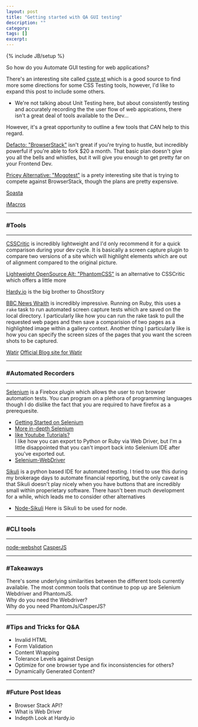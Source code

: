 ```yaml
---
layout: post
title: "Getting started with QA GUI testing"
description: ""
category: 
tags: []
excerpt: 
---
```

{% include JB/setup %}

So how do you Automate GUI testing for web applications?

There's an interesting site called [csste.st](http://csste.st/tools/) which is a good source to find more some directions for some CSS Testing tools, however, I'd like to expand this post to include some others.

- We're not talking about Unit Testing here, but about consistently testing and accurately recording the the user flow of web appications, there isn't a great deal of tools available to the Dev...

However, it's a great opportunity to outline a few tools that _CAN_ help to this regard.

[Defacto: "BrowserStack"](http://www.browserstack.com) isn't great if you're trying to hustle, but incredibly powerful if you're able to fork $20 a month. That basic plan doesn't give you all the bells and whistles, but it will give you enough to get pretty far on your Frontend Dev.

[Pricey Alternative: "Mogotest"](http://cssregressiontesting.com/) is a prety interesting site that is trying to compete against BrowserStack, though the plans are pretty expensive.

[Soasta]()

[iMacros]()

---
### #Tools
---

[CSSCritic](http://cburgmer.github.io/csscritic/) is incredibly lightweight and I'd only recommend it for a quick comparison during your dev cycle. It is basically a screen capture plugin to compare two versions of a site which will highlight elements which are out of alignment compared to the original picture.

[Lightweight OpenSource Alt: "PhantomCSS"](https://github.com/Huddle/PhantomCSS) is an alternative to CSSCritic which offers a little more

[Hardy.io](http://hardy.io/) is the big brother to GhostStory

[BBC News Wraith](https://github.com/BBC-News/wraith) is incredibly impressive. Running on Ruby, this uses a `rake` task to run automated screen capture tests which are saved on the local directory.
  I particularly like how you can run the rake task to pull the requested web pages and then save a comparision of two pages as a highlighted image within a gallery context. 
  Another thing I particularly like is how you can specify the screen sizes of the pages that you want the screen shots to be captured.

[Watir](https://github.com/watir/watir) 
[Official Blog site for Watir](http://watir.com/)

---
### #Automated Recorders
---

[Selenium](http://docs.seleniumhq.org/) is a Firebox plugin which allows the user to run browser automation tests. You can program on a plethora of programming languages though I do dislike the fact that you are required to have firefox as a prerequesite.  
  - [Getting Started on Selenium](http://darrellgrainger.blogspot.hk/2010/02/selenium-101.html) 
  - [More in-depth Selenium](http://refcardz.dzone.com/refcardz/getting-started-selenium)  
  - [like Youtube Tutorials?](http://www.youtube.com/watch?v=gsHyDIyA3dg)  
  I like how you can export to Python or Ruby via Web Driver, but I'm a little disappointed that you can't import back into Selenium IDE after you've exported out.  
  - [Selenium-WebDriver](https://npmjs.org/package/selenium-webdriver)

[Sikuli](http://www.sikuli.org/) is a python based IDE for automated testing. 
I tried to use this during my brokerage days to automate financial reporting, but the only caveat is that Sikuli doesn't play nicely when you have buttons that are incredibly small within properietary software.
  There hasn't been much development for a while, which leads me to consider other alternatives
  - [Node-Sikuli](https://github.com/daizoru/node-sikuli) Here is Sikuli to be used for node.


---
### #CLI tools
---

[node-webshot](https://github.com/brenden/node-webshot)
[CasperJS](http://docs.casperjs.org/en/latest/quickstart.html)


---

### #Takeaways

There's some underlying similarities between the different tools currently available. The most common tools that continue to pop up are Selenium Webdriver and PhantomJS.  
Why do you need the Webdriver?  
Why do you need PhantomJs/CasperJS?


---

### #Tips and Tricks for Q&A
- Invalid HTML
- Form Validation
- Content Wrapping
- Tolerance Levels against Design 
- Optimize for one browser type and fix inconsistencies for others?
- Dynamically Generated Content?



---

### #Future Post Ideas

- Browser Stack API?
- What is Web Driver
- Indepth Look at Hardy.io